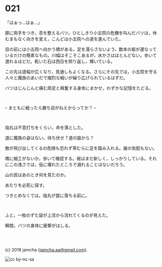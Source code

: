 

# 021

「はぁっ…はぁ…」  

膝に両手をつき，息を整えるバツ。ひとしきり小五院の危機を叫んだバツは，休むまもなく向きを変え，こんどは小五院への道を進んでいた。  

目の前には小五院へ向かう橋がある。足を濡らさないよう，数本の板が連なっているだけの簡素なもの。川幅はそこそこあるが，水かさはほとんどない。歩いて渡れるほどだ。乾いた石は西日を照り返し，輝いている。  

この先は道幅が広くなり，見通しもよくなる。さらにその先では，小五院を守る人々と魔族のあいだで熾烈な戦いが繰り広げられているはずだ。  

バツはじんじんと痛む両足と興奮する身体にまかせ，わずかな記憶をたどる。  

<br>  

&#x2013; まともに戦ったら勝ち目がねえからってか？ &#x2013;  

<br>  

焔丸は不意打ちをくらい，命を落とした。  

道に魔族の姿はない。待ち伏せ？道の脇から？  

敵が飛び出してくるの危険も恐れず草むらに足を踏み入れる。誰の気配もない。  

橋に細工がないか，歩いて確認する。板はまだ新しく，しっかりしている。それにこの浅さでは，仮に壊れたところで溺れることはないだろう。  

山の民はあのとき何を見たのか。  

あたりを必死に探す。  

つきとめなくては。焔丸が罠に落ちる前に。  

<br>  

ふと，一枚のずた袋が上流から流れてくるのが見えた。  

瞬間，バツの身体に衝撃がはしる。  

<br>  
<br>  

(c) 2018 jamcha (jamcha.aa@gmail.com).  

![cc by-nc-sa](https://i.creativecommons.org/l/by-nc-sa/4.0/88x31.png)  

